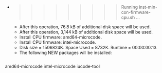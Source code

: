 * >>>>>>>>> Running inst-min-con-firmware-cpu.sh ...
  * After this operation, 76.8 kB of additional disk space will be used.
  * After this operation, 3,144 kB of additional disk space will be used.
  * Install CPU firmware: amd64-microcode.
  * Install CPU firmware: intel-microcode.
  * Disk size = 1506824K. Space Used = 8732K. Runtime = 00:00:00:13.
  * The following NEW packages will be installed:
  ```bash
amd64-microcode intel-microcode iucode-tool
  ```
